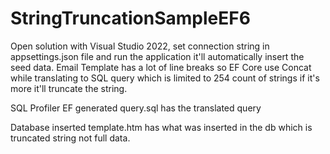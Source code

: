 # StringTruncationSampleEF6
Open solution with Visual Studio 2022, set connection string in appsettings.json file and run the application it'll automatically insert the seed data. 
Email Template has a lot of line breaks so EF Core use Concat while translating to SQL query which is limited to 254 count of strings if it's more it'll truncate the string.


SQL Profiler EF generated query.sql has the translated query

Database inserted template.htm has what was inserted in the db which is truncated string not full data.
